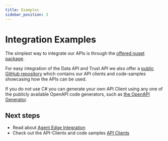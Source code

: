 ```yaml
---
title: Examples
sidebar_position: 3
---
```


# Integration Examples

The simplest way to integrate our APIs is through the [offered nuget package](https://www.nuget.org/packages/Tributech.Dsk.Api.Clients).

For easy integration of the Data API and Trust API we also offer a [public GitHub repository](https://github.com/tributech-solutions/tributech-dsk-api-clients) which contains our API clients and code-samples showcasing how the APIs can be used.

If you do not use C# you can generate your own API Client using any one of the publicly available OpenAPI code generators, such as <a href="https://github.com/OpenAPITools/openapi-generator" target="_blank">the OpenAPI Generator</a>.

## Next steps

- Read about [Agent Edge Integration](../agent/integration.md)
- Check out the API-Clients and code samples [API Clients](https://github.com/tributech-solutions/tributech-dsk-api-clients)
